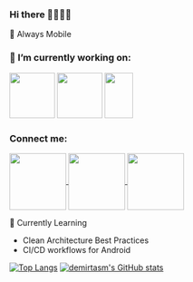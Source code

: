 ### Hi there 👋👋👋👋

📲 Always Mobile

<h3 align="left">🔭 I’m currently working on:</h3>

<p>
  <img src="https://upload.wikimedia.org/wikipedia/commons/thumb/c/c1/Android_Studio_icon_%282023%29.svg/2048px-Android_Studio_icon_%282023%29.svg.png" width="80" height="80"> 
  <img src="https://cdn.onlinewebfonts.com/svg/img_189624.png" width="80" height="80">
  <img src="https://miro.medium.com/max/3024/1*yIrYl18oa_jtivCrJEKvYw.png" width="50" height="80">
</p>

<h3 align="left">Connect me:</h3>
<p>
<a href="https://www.linkedin.com/in/mukaddes-demirtaş" target="blank">
  <img src="https://github.com/user-attachments/assets/6c6786bc-e906-4336-97da-d46388597325" height="100" width="100" style="vertical-align: middle;">
</a>
<a href="https://www.hackerrank.com/profile/m_ddemirtas" target="blank">
  <img src="https://github.com/user-attachments/assets/a1326838-e18c-46a1-ac15-a48ac7f2a6f9" width="100" height="100" style="vertical-align: middle;">
</a>
<a href="https://maddesdmrts.medium.com/" target="blank">
  <img src="https://github.com/user-attachments/assets/0c348ca2-6a9a-49e3-81e4-520da4c1408d" width="100" height="100" style="vertical-align: middle;">
</a>
</p>
🌱 Currently Learning

- Clean Architecture Best Practices
- CI/CD workflows for Android

[![Top Langs](https://github-readme-stats.vercel.app/api/top-langs?username=demirtasm&show_icons=true&locale=en&layout=compact)](https://github.com/anuraghazra/github-readme-stats)
[![demirtasm's GitHub stats](https://github-readme-stats.vercel.app/api?username=demirtasm&show_icons=true)](https://github.com/anuraghazra/github-readme-stats)
